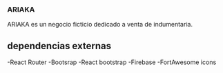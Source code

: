 ### ARIAKA  

ARIAKA es un negocio ficticio dedicado a venta de indumentaria.

## dependencias externas 

-React Router
-Bootsrap
-React bootstrap
-Firebase
-FortAwesome icons 